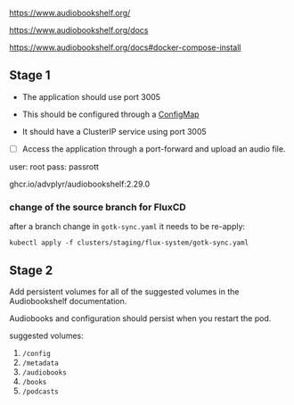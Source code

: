 https://www.audiobookshelf.org/

https://www.audiobookshelf.org/docs

https://www.audiobookshelf.org/docs#docker-compose-install


## Stage 1

- The application should use port 3005
    
- This should be configured through a [ConfigMap](https://kubernetes.io/docs/concepts/configuration/configmap/#using-configmaps-as-environment-variables)
    
- It should have a ClusterIP service using port 3005

- [ ] Access the application through a port-forward and upload an audio file.

user: root
pass: passrott

ghcr.io/advplyr/audiobookshelf:2.29.0

### change of the source branch for FluxCD

after a branch change in `gotk-sync.yaml` it needs to be re-apply:

`kubectl apply -f clusters/staging/flux-system/gotk-sync.yaml`

## Stage 2

Add persistent volumes for all of the suggested volumes in the Audiobookshelf documentation.

Audiobooks and configuration should persist when you restart the pod.

suggested volumes:

1. `/config`
2. `/metadata`
3. `/audiobooks`
4. `/books`
5. `/podcasts`
